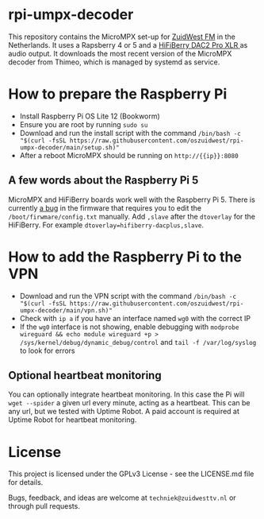 # rpi-umpx-decoder
This repository contains the MicroMPX set-up for [ZuidWest FM](https://www.zuidwestfm.nl/) in the Netherlands. It uses a Rapsberry 4 or 5 and a [HiFiBerry DAC2 Pro XLR
](https://www.hifiberry.com/shop/boards/hifiberry-dac2-pro-xlr/) as audio output. It downloads the most recent version of the MicroMPX decoder from Thimeo, which is managed by systemd as service.

# How to prepare the Raspberry Pi
- Install Raspberry Pi OS Lite 12 (Bookworm)
- Ensure you are root by running `sudo su`
- Download and run the install script with the command `/bin/bash -c "$(curl -fsSL https://raw.githubusercontent.com/oszuidwest/rpi-umpx-decoder/main/setup.sh)"`
- After a reboot MicroMPX should be running on `http://{{ip}}:8080`

## A few words about the Raspberry Pi 5
MicroMPX and HiFiBerry boards work well with the Raspberry Pi 5. There is currently [a bug](https://github.com/raspberrypi/linux/issues/5743) in the firmware that requires you to edit the `/boot/firwmare/config.txt` manually. Add `,slave` after the `dtoverlay` for the HiFiBerry. For example `dtoverlay=hifiberry-dacplus,slave`.

# How to add the Raspberry Pi to the VPN
- Download and run the VPN script with the command `/bin/bash -c "$(curl -fsSL https://raw.githubusercontent.com/oszuidwest/rpi-umpx-decoder/main/vpn.sh)"`
- Check with `ip a` if you have an interface named `wg0` with the correct IP
- If the `wg0` interface is not showing, enable debugging with `modprobe wireguard && echo module wireguard +p > /sys/kernel/debug/dynamic_debug/control` and `tail -f /var/log/syslog` to look for errors

## Optional heartbeat monitoring
You can optionally integrate heartbeat monitoring. In this case the Pi will `wget --spider` a given url every minute, acting as a heartbeat. This can be any url, but we tested with Uptime Robot. A paid account is required at Uptime Robot for heartbeat monitoring.

# License
This project is licensed under the GPLv3 License - see the LICENSE.md file for details. 

Bugs, feedback, and ideas are welcome at `techniek@zuidwesttv.nl` or through pull requests.
